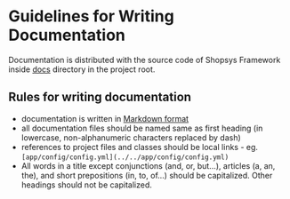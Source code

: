 # Guidelines for Writing Documentation

Documentation is distributed with the source code of Shopsys Framework inside [docs](../../docs/) directory in the project root.

## Rules for writing documentation
* documentation is written in [Markdown format](https://github.com/adam-p/markdown-here/wiki/Markdown-Cheatsheet)
* all documentation files should be named same as first heading (in lowercase, non-alphanumeric characters replaced by dash)
* references to project files and classes should be local links - eg. `[app/config/config.yml](../../app/config/config.yml)`
* All words in a title except conjunctions (and, or, but...), articles (a, an, the), and short prepositions (in, to, of...) should be capitalized. Other headings should not be capitalized.
